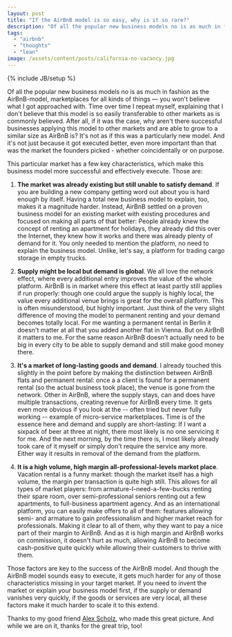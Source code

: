 ```yaml
---
layout: post
title: "If the AirBnB model is so easy, why is it so rare?"
description: "Of all the popular new business models no is as much in fashion as the AirBnB-model, marketplaces for all kinds of things — you won't believe what I got approached with. Time over time I repeat myself, explaining that I don't believe that this model is so easily transferable to other markets as is commonly believed. After all, if it was the case, why aren't there successful businesses applying this model to other markets and are able to grow to a similar size as AirBnB is? It's not as if this was a particularly new model. And it's not just because it got executed better, even more important than that was the market the founders picked - whether coincidentally or on purpose."
tags:
  - "airbnb"
  - "thoughts"
  - "lean"
image: /assets/content/posts/california-no-vacancy.jpg
---
```

{% include JB/setup %}

Of all the popular new business models no is as much in fashion as the AirBnB-model, marketplaces for all kinds of things — you won't believe what I got approached with. Time over time I repeat myself, explaining that I don't believe that this model is so easily transferable to other markets as is commonly believed. After all, if it was the case, why aren't there successful businesses applying this model to other markets and are able to grow to a similar size as AirBnB is? It's not as if this was a particularly new model. And it's not just because it got executed better, even more important than that was the market the founders picked - whether coincidentally or on purpose.

This particular market has a few key characteristics, which make this business model more successful and effectively execute. Those are:

1. **The market was already existing but still unable to satisfy demand**. If you are building a new company getting word out about you is hard enough by itself. Having a total new business model to explain, too, makes it a magnitude harder. Instead, AirBnB settled on a proven business model for an existing market with existing procedures and focused on making all parts of that better: People already knew the concept of renting an apartment for holidays, they already did this over the Internet, they knew how it works and there was already plenty of demand for it. You only needed to mention the platform, no need to explain the business model. Unlike, let's say, a platform for trading cargo storage in empty trucks.

2. **Supply might be local but demand is global**. We all love the network effect, where every additional entry improves the value of the whole platform. AirBnB is in market where this effect at least partly still applies if run properly: though one could argue the supply is highly local, the value every additional venue brings is great for the overall platform. This is often misunderstood, but highly important. Just think of the very slight difference of moving the model to permanent renting and your demand becomes totally local. For me wanting a permanent rental in Berlin it doesn't matter at all that you added another flat in Vienna. But on AirBnB it matters to me. For the same reason AirBnB doesn't actually need to be big in every city to be able to supply demand and still make good money there.

3. **It's a market of long-lasting goods and demand**. I already touched this slightly in the point before by making the distinction between AirBnB flats and permanent rental: once a a client is found for a permanent rental (so the actual business took place), the venue is gone from the network. Other in AirBnB, where the supply stays, can and does have multiple transactions, creating revenue for AirBnB every time. It gets even more obvious if you look at the -- often tried but never fully working -- example of micro-service marketplaces. Time is of the essence here and demand and supply are short-lasting: If I want a sixpack of beer at three at night, there most likely is no one servicing it for me. And the next morning, by the time there is, I most likely already took care of it myself or simply don't require the service any more. Either way it results in removal of the demand from the platform.

4. **It is a high volume, high margin all-professional-levels market place**. Vacation rental is a funny market: though the market itself has a high volume, the margin per transaction is quite high still. This allows for all types of market players: from armature-I-need-a-few-bucks renting their spare room, over semi-professional seniors renting out a few apartments, to full-business apartment agency. And as an international platform, you can easily make offers to all of them: features allowing semi- and armature to gain professionalism and higher market reach for professionals. Making it clear to all of them, why they want to pay a nice part of their margin to AirBnB. And as it is high margin and AirBnB works on commission, it doesn't hurt as much, allowing AirBnB to become cash-positive quite quickly while allowing their customers to thrive with them.

Those factors are key to the success of the AirBnB model. And though the AirBnB model sounds easy to execute, it gets much harder for any of those characteristics missing in your target market. If you need to invent the market or explain your business model first, if the supply or demand vanishes very quickly, if the goods or services are very local, all these factors make it much harder to scale it to this extend.


Thanks to my good friend [Alex Scholz](http://de.linkedin.com/pub/alexander-scholz/66/b18/8b4), who made this great picture. And while we are on it, thanks for the great trip, too!

